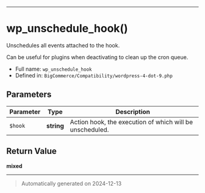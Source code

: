 ***

# wp_unschedule_hook()

Unschedules all events attached to the hook.


Can be useful for plugins when deactivating to clean up the cron queue.

* Full name: `wp_unschedule_hook`
* Defined in: `BigCommerce/Compatibility/wordpress-4-dot-9.php`

## Parameters

| Parameter | Type | Description |
|-----------|------|-------------|
| `$hook` | **string** | Action hook, the execution of which will be unscheduled. |

## Return Value

**mixed**



***
> Automatically generated on 2024-12-13
